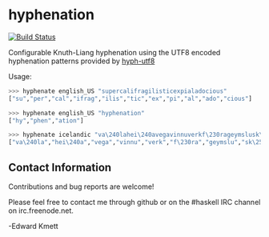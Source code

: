 hyphenation
===========

[![Build Status](https://secure.travis-ci.org/ekmett/hyphenation.png?branch=master)](http://travis-ci.org/ekmett/hyphenation)

Configurable Knuth-Liang hyphenation using the UTF8 encoded hyphenation patterns provided by [hyph-utf8](http://www.ctan.org/tex-archive/language/hyph-utf8)

Usage:

```haskell
>>> hyphenate english_US "supercalifragilisticexpialadocious"
["su","per","cal","ifrag","ilis","tic","ex","pi","al","ado","cious"]
```

```haskell
>>> hyphenate english_US "hyphenation"
["hy","phen","ation"]
```

```haskell
>>> hyphenate icelandic "va\240lahei\240avegavinnuverkf\230rageymslusk\250r"
["va\240la","hei\240a","vega","vinnu","verk","f\230ra","geymslu","sk\250r"]
```

Contact Information
-------------------

Contributions and bug reports are welcome!

Please feel free to contact me through github or on the #haskell IRC channel on irc.freenode.net.

-Edward Kmett

